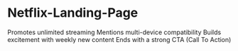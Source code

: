# Netflix-Landing-Page
Promotes unlimited streaming  Mentions multi-device compatibility  Builds excitement with weekly new content  Ends with a strong CTA (Call To Action)
